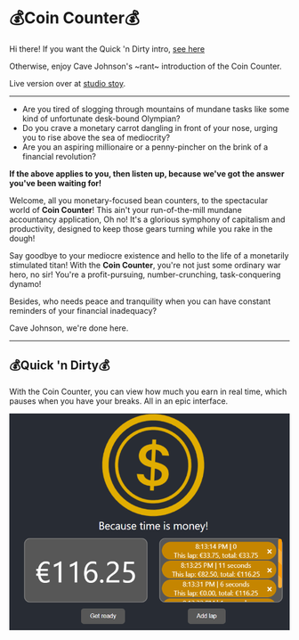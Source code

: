 # 💰Coin Counter💰

Hi there! If you want the Quick 'n Dirty intro, [see here](#quick-n-dirty)

Otherwise, enjoy Cave Johnson's ~rant~ introduction of the Coin Counter.

Live version over at [studio stoy](https://coin-counter.studiostoy.nl).

___

- Are you tired of slogging through mountains of mundane tasks like some kind of unfortunate desk-bound Olympian?
- Do you crave a monetary carrot dangling in front of your nose, urging you to rise above the sea of mediocrity?
- Are you an aspiring millionaire or a penny-pincher on the brink of a financial revolution?

**If the above applies to you, then listen up, because we've got the answer you've been waiting for!**

Welcome, all you monetary-focused bean counters, to the spectacular world of **Coin Counter**! This ain't your run-of-the-mill mundane accountancy application, Oh no! It's a glorious symphony of capitalism and productivity, designed to keep those gears turning while you rake in the dough!

Say goodbye to your mediocre existence and hello to the life of a monetarily stimulated titan! With the **Coin Counter**, you're not just some ordinary war hero, no sir! You're a profit-pursuing, number-crunching, task-conquering dynamo!

Besides, who needs peace and tranquility when you can have constant reminders of your financial inadequacy?

Cave Johnson, we're done here.


___

## 💰Quick 'n Dirty💰

With the Coin Counter, you can view how much you earn in real time, which pauses when you have your breaks. All in an
epic interface.

![img.png](raw/images/coin.png)